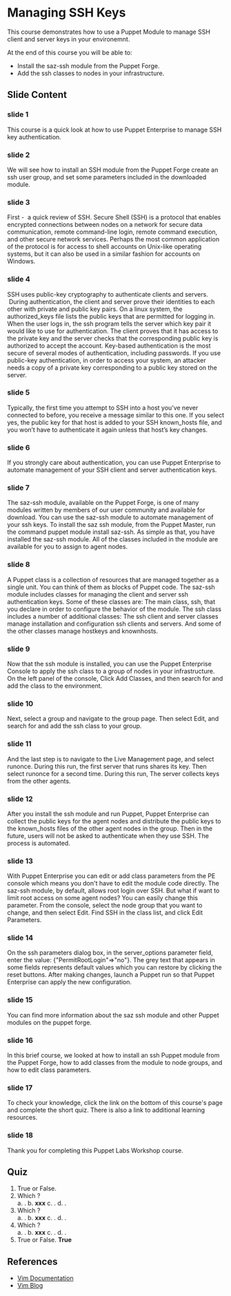 # Managing SSH Keys

This course demonstrates how to use a Puppet Module to manage SSH client and server keys in your environemnt.  

At the end of this course you will be able to:

* Install the saz-ssh module from the Puppet Forge.
* Add the ssh classes to nodes in your infrastructure. 

## Slide Content

### slide 1
This course is a quick look at how to use Puppet Enterprise to manage SSH key authentication. 


### slide 2
We will see how to install an SSH module from the Puppet Forge create an ssh user group,  and set some parameters included in the downloaded module. 
### slide 3
First -  a quick review of SSH. Secure Shell (SSH) is a protocol that enables encrypted connections between nodes on a network for secure data communication, remote command-line login, remote command execution, and other secure network services. Perhaps the most common application of the protocol is for access to shell accounts on Unix-like operating systems, but it can also be used in a similar fashion for accounts on Windows.  

### slide 4SSH uses public-key cryptography to authenticate clients and servers.  During authentication, the client and server prove their identities to each other with private and public key pairs. On a linux system, the authorized_keys file lists the public keys that are permitted for logging in.  When the user logs in, the ssh program tells the server which key pair it would like to use for authentication.  The client proves that it has access to the private key and the server checks that the corresponding public key is authorized to accept the account. Key-based authentication is the most secure of several modes of authentication, including passwords. If you use public-key authentication, in order to access your system, an attacker needs a copy of a private key corresponding to a public key stored on the server. 

### slide 5
Typically, the first time you attempt to SSH into a host you’ve never connected to before, you receive a message similar to this one. If you select yes, the public key for that host is added to your SSH known_hosts file, and you won’t have to authenticate it again unless that host’s key changes.

### slide 6
If you strongly care about authentication, you can use Puppet Enterprise to automate management of your SSH client and server authentication keys. 

### slide 7
The saz-ssh module, available on the Puppet Forge, is one of many modules written by members of our user community and available for download. You can use the saz-ssh module to automate management of your ssh keys. To install the saz ssh module, from the Puppet Master, run the command puppet module install saz-ssh.  As simple as that, you have installed the saz-ssh module. All of the classes included in the module are available for you to assign to agent nodes.

### slide 8
A Puppet class is a collection of resources that are managed together as a single unit. You can think of them as blocks of Puppet code. The saz-ssh module includes classes for managing the client and server ssh authentication keys. Some of these classes are: The main class, ssh, that you declare in order to configure the behavior of the module. The ssh class includes a number of additional classes:  The ssh client and server classes manage installation and configuration ssh clients and servers. And some of the other classes manage hostkeys and knownhosts.

### slide 9
Now that the ssh module is installed, you can use the Puppet Enterprise Console to apply the ssh class to  a group of nodes in your infrastructure.  On the left panel of the console, Click Add Classes, and then search for and add the class to the environment. 

### slide 10
Next, select a group and navigate to the group page. Then select Edit, and search for and add the ssh class to your group. 

### slide 11
And the last step is to navigate to the Live Management page, and select runonce. During this run, the first server that runs shares its key. Then select runonce for a second time. During this run, The server collects keys from the other agents. 

### slide 12
After you install the ssh module and run Puppet, Puppet Enterprise can collect the public keys for the agent nodes and distribute the public keys to the known_hosts files of the other agent nodes in the group. Then in the future, users will not be asked to authenticate when they use SSH. The process is automated.

### slide 13
With Puppet Enterprise you can edit or add class parameters from the PE console which means you don't have to edit the module code directly. The saz-ssh module, by default, allows root login over SSH. But what if want to limit root access on some agent nodes? You can easily change this parameter. From the console, select the node group that you want to change, and then select Edit. Find SSH in the class list, and click Edit Parameters.  

### slide 14
On the ssh parameters dialog box, in the server_options parameter field, enter the value: {"PermitRootLogin"=>"no"}. The grey text that appears in some fields represents default values which you can restore by clicking the reset buttons. After making changes, launch a Puppet run so that Puppet Enterprise can apply the new configuration.  

### slide 15
You can find more information about the saz ssh module and other Puppet modules on the puppet forge.

### slide 16
In this brief course, we looked at how to install an ssh Puppet module from the Puppet Forge, how to add classes from the module to node groups, and how to edit class parameters.   

### slide 17
To check your knowledge, click the link on the bottom of this course's page and complete the short quiz. There is also a link to additional learning resources.

### slide 18
Thank you for completing this Puppet Labs Workshop course.



## Quiz
1. True or False. 
2. Which ?  
	a. .
	b. **xxx**
	c. .
	d. .
3. Which ?  
	a. .
	b. **xxx**
	c. .
	d. .
4. Which ?  
	a. .
	b. **xxx**
	c. .
	d. .
5. True or False. 
	**True**

## References
* [Vim Documentation](http://www.vim.org/docs)
* [Vim Blog](http://puppetlabs.com/blog/vim-tool-for-learning-puppet)
